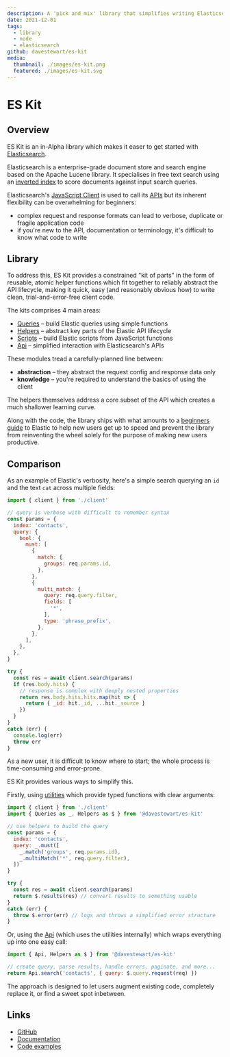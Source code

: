 ```yaml
---
description: A 'pick and mix' library that simplifies writing Elasticsearch code
date: 2021-12-01
tags:
  - library
  - node
  - elasticsearch
github: davestewart/es-kit
media:
  thumbnail: ./images/es-kit.png
  featured: ./images/es-kit.svg
---
```

# ES Kit

## Overview

ES Kit is an in-Alpha library which makes it easer to get started with [Elasticsearch](https://www.elastic.co/).

Elasticsearch is a enterprise-grade document store and search engine based on the Apache Lucene library. It specialises in free text search using an [inverted index](https://www.knowi.com/blog/what-is-elastic-search/) to score documents against input search queries.

Elasticsearch's [JavaScript Client](https://www.elastic.co/guide/en/elasticsearch/client/javascript-api/current/introduction.html) is used to call its [APIs](https://www.elastic.co/guide/en/elasticsearch/reference/current/rest-apis.html) but its inherent flexibility can be overwhelming for beginners:

- complex request and response formats can lead to verbose, duplicate or fragile application code
- if you're new to the API, documentation or terminology, it's difficult to know what code to write

## Library

To address this, ES Kit provides a constrained "kit of parts" in the form of reusable, atomic helper functions which fit together to reliably abstract the API lifecycle, making it quick, easy (and reasonably obvious how) to write clean, trial-and-error-free client code.

The kits comprises 4 main areas:

- [Queries](https://github.com/davestewart/es-kit/blob/main/docs/utilities/queries.md) – build Elastic queries using simple functions
- [Helpers](https://github.com/davestewart/es-kit/blob/main/docs/utilities/helpers.md) – abstract key parts of the Elastic API lifecycle
- [Scripts](https://github.com/davestewart/es-kit/blob/main/docs/utilities/scripts.md) – build Elastic scripts from JavaScript functions
- [Api](https://github.com/davestewart/es-kit/blob/main/docs/api/README.md) – simplified interaction with Elasticsearch's APIs

These modules tread a carefully-planned line between:

- **abstraction** – they abstract the request config and response data only
- **knowledge** – you're required to understand the basics of using the client 

The helpers themselves address a core subset of the API which creates a much shallower learning curve. 

Along with the code, the library ships with what amounts to a [beginners guide](https://github.com/davestewart/es-kit/blob/main/docs/elastic/README.md) to Elastic to help new users get up to speed and prevent the library from reinventing the wheel solely for the purpose of making new users productive.

## Comparison

As an example of Elastic's verbosity, here's a simple search querying an `id` and the text `cat` across multiple fields: 

```js
import { client } from './client'

// query is verbose with difficult to remember syntax
const params = {
  index: 'contacts',
  query: {
    bool: {
      must: [
        {
          match: {
            groups: req.params.id,
          },
        },
        {
          multi_match: {
            query: req.query.filter,
            fields: [
              '*',
            ],
            type: 'phrase_prefix',
          },
        },
      ],
    },
  },
}

try {
  const res = await client.search(params)
  if (res.body.hits) {
    // response is complex with deeply nested properties
    return res.body.hits.hits.map(hit => {
      return { _id: hit._id, ...hit._source }
    })    
  }
}
catch (err) {
  console.log(err)
  throw err
}
```

As a new user, it is difficult to know where to start; the whole process is time-consuming and error-prone.

ES Kit provides various ways to simplify this.

Firstly, using [utilities](https://github.com/davestewart/es-kit/tree/main/docs/utilities) which provide typed functions with clear arguments:

```js
import { client } from './client'
import { Queries as _, Helpers as $ } from '@davestewart/es-kit'

// use helpers to build the query
const params = {
  index: 'contacts',
  query: _.must([
    _.match('groups', req.params.id),
    _.multiMatch('*', req.query.filter),
  ])
}

try {
  const res = await client.search(params)
  return $.results(res) // convert results to something usable
}
catch (err) {
  throw $.error(err) // logs and throws a simplified error structure
}
```

Or, using the [Api](https://github.com/davestewart/es-kit/tree/main/docs/api) (which uses the utilities internally) which wraps everything up into one easy call:

```js
import { Api, Helpers as $ } from '@davestewart/es-kit'

// create query, parse results, handle errors, paginate, and more...
return Api.search('contacts', { query: $.query.request(req) })
```

The approach is designed to let users augment existing code, completely replace it, or find a sweet spot inbetween.

## Links

- [GitHub](https://github.com/davestewart/es-kit)
- [Documentation](https://github.com/davestewart/es-kit/tree/master/docs)
- [Code examples](https://github.com/davestewart/es-kit/tree/master/docs/examples.md)


